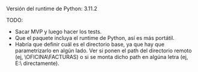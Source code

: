 Versión del runtime de Python: 3.11.2

TODO:
- Sacar MVP y luego hacer los tests.
- Que el paquete incluya el runtime de Python, así es más portátil.
- Habría que definir cuál es el directorio base, ya que hay que parametrizarlo
en algún lado. Ver si ponen el path del directorio remoto (ej, 
\\OFICINA\FACTURAS) o si se monta dicho path en algúna letra (ej, E:\ 
directamente).
